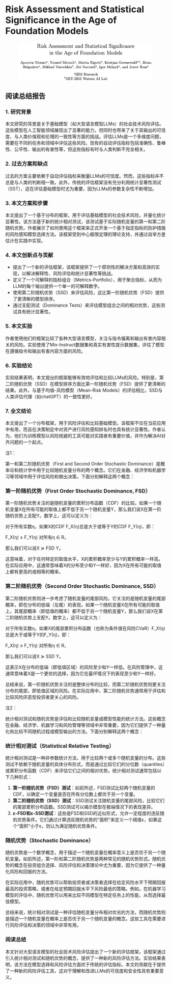 # Risk Assessment and Statistical Significance in the Age of Foundation Models

<figure><img src="../.gitbook/assets/image (9) (1) (1) (1) (1) (1) (1) (1) (1) (1) (1) (1) (1) (1) (1) (1) (1) (1).png" alt=""><figcaption></figcaption></figure>

## 阅读总结报告

### 1. 研究背景

本文研究的背景是关于基础模型（如大型语言模型LLMs）的社会技术风险评估。这些模型在人工智能领域展现出了显著的能力，但同时也带来了关于其输出的可信度、与人类价值观和伦理的一致性等方面的挑战。评估LLMs是一个多维度问题，需要在不同的任务和领域中评估这些风险。现有的自动评估指标包括准确性、鲁棒性、公平性、输出的有害性等，但这些指标有时与人类判断不完全相关。

### 2. 过去方案和缺点

过去的方案主要依赖于自动评估指标来衡量LLMs的可信度。然而，这些指标并不总是与人类的判断相一致。此外，传统的评估框架没有充分利用统计显著性测试（SST），这在评估基础模型时尤为重要，因为LLMs的参数复杂性不断增加。

### 3. 本文方案和步骤

本文提出了一个基于分布的框架，用于评估基础模型的社会技术风险，并量化统计显著性。该方法基于新的统计相对测试，该测试基于实际随机变量的第一和第二阶随机优势。作者展示了如何使用这个框架来正式开发一个基于指定指标的防护措施的风险感知模型选择方法。该框架受到中心极限定理的理论支持，并通过自举方差估计在实践中实现。

### 4. 本文创新点与贡献

* 提出了一个新的评估框架，该框架提供了一个原则性的解决方案和高效的实现，以解决解释性、风险评估和统计显著性等挑战。
* 定义了一个可解释的指标组合（Metrics-Portfolio），用于聚合指标，从而为LLM的每个输出提供一个单一的可解释数字。
* 使用第二阶随机优势（SSD）来评估风险，这比第一阶随机优势（FSD）提供了更清晰的模型排序。
* 通过支配测试（Dominance Tests）来评估模型组合之间的相对优势，这些测试具有统计显著性。

### 5. 本文实验

作者使用他们的框架比较了各种大型语言模型，关注与指令偏离和输出有害内容相关的风险。实验使用了Mix-Instruct数据集和真实有害性提示数据集，评估了模型在遵循指令和输出有害内容方面的风险。

### 6. 实验结论

实验结果表明，本文提出的框架能够有效地评估和比较LLMs的风险。特别是，第二阶随机优势（SSD）在模型排序方面比第一阶随机优势（FSD）提供了更清晰的结果。此外，与基于均值-风险模型（Mean-Risk Models）的评估相比，SSD与人类评估代理（如chatGPT）的一致性更好。

### 7. 全文结论

本文提出了一个分布框架，用于风险评估和比较基础模型。该框架不仅在当前应用中有用，而且在决策制定中对资产进行风险感知排名时也具有统计显著性。作者认为，他们为训练模型以风险规避的工具可能对实践者有重要价值，并作为解决AI对齐问题的一个起点。



注1：

第一和第二阶随机优势（First and Second Order Stochastic Dominance）是概率论和统计学中用于比较随机变量分布的两个概念。它们在金融、经济学和机器学习等领域中用于评估风险和做出决策。下面分别解释这两个概念：

### 第一阶随机优势（First Order Stochastic Dominance, FSD）

第一阶随机优势关注的是随机变量的累积分布函数（CDF）的比较。如果一个随机变量X在所有可能的取值上都不低于另一个随机变量Y，那么我们说X在第一阶随机优势上支配Y。数学上，这可以定义为：

对于所有实数η，如果X的CDF F\_X(η)总是大于或等于Y的CDF F\_Y(η)，即：

F\_X(η) ≥ F\_Y(η) 对所有η ∈ R，

那么我们可以说X ≽ FSD Y。

这意味着，对于任何特定的取值水平，X的累积概率至少与Y的累积概率一样高。在实际应用中，这通常意味着X的分布至少和Y一样好，因为X在所有可能的取值上都有更高的或相等的概率。

### 第二阶随机优势（Second Order Stochastic Dominance, SSD）

第二阶随机优势则进一步考虑了随机变量的尾部风险。它关注的是随机变量的尾部概率，即在分布的低端（左尾）的表现。如果一个随机变量X在所有可能的取值上，其尾部概率（即低值的概率）都不低于另一个随机变量Y，那么我们说X在第二阶随机优势上支配Y。数学上，这可以定义为：

对于所有实数η，如果X的尾部累积分布函数（也称为条件值在风险CVaR）F\_X(η)总是大于或等于Y的F\_Y(η)，即：

F\_X(η) ≥ F\_Y(η) 对所有η ∈ R，

那么我们可以说X ≽ SSD Y。

这表示X在分布的低端（即低值区域）的风险至少和Y一样低。在风险管理中，这通常意味着X是一个更优的选择，因为它在最坏情况下的表现至少和Y一样好。

总结来说，第一阶随机优势关注的是整体分布的比较，而第二阶随机优势则更关注分布的尾部，即低值区域的风险。在实际应用中，第二阶随机优势通常用于评估和比较风险厌恶型投资者更关心的风险。



注2：

统计相对测试和随机优势是评估和比较随机变量或模型性能的统计方法。这些概念在金融、经济学、机器学习和风险管理等领域中非常重要，因为它们提供了一种量化和比较不同随机过程或模型输出的方法。下面分别解释这两个概念：

### 统计相对测试（Statistical Relative Testing）

统计相对测试是一种非参数统计方法，用于比较两个或多个随机变量的分布。这些测试不依赖于随机变量的具体分布形式，而是通过比较它们的分位数（quantiles）或累积分布函数（CDF）来评估它们之间的相对优势。统计相对测试通常包括以下几种形式：

1. **第一阶随机优势（FSD）测试**：如前所述，FSD测试比较两个随机变量的CDF，以确定一个变量是否在所有分位数上都优于另一个变量。
2. **第二阶随机优势（SSD）测试**：SSD测试关注随机变量的尾部风险，比较它们的尾部累积分布函数。SSD测试可以揭示模型在极端情况下的表现差异。
3. **ε-FSD和ε-SSD测试**：这些是FSD和SSD的近似形式，允许一定程度的违反随机优势条件。它们通过计算违反随机优势的“面积”来定义一个阈值ε，如果这个“面积”小于ε，则认为满足随机优势条件。

### 随机优势（Stochastic Dominance）

随机优势是一个数学概念，用于描述一个随机变量在概率意义上是否优于另一个随机变量。如前所述，第一阶和第二阶随机优势是两种常见的随机优势形式。随机优势的概念在投资组合选择、风险评估和决策理论中尤为重要，因为它提供了一种量化风险和回报的方法。

在实际应用中，随机优势可以帮助投资者或决策者选择在给定风险水平下预期回报最高的投资策略，或者在给定预期回报水平下风险最低的策略。例如，在机器学习模型的评估中，随机优势可以用来比较不同模型在特定任务上的性能，从而选择最佳模型。

总结来说，统计相对测试是一种评估随机变量分布相对优劣的方法，而随机优势则是描述一个随机变量在概率上是否优于另一个随机变量的概念。这些工具在需要进行风险评估和决策的领域中非常有用。





### 阅读总结

本文针对大型语言模型的社会技术风险评估提出了一个新的评估框架。该框架通过引入统计相对测试和随机优势的概念，提供了一种新的风险评估方法。实验结果表明，该方法在模型选择和风险评估方面优于传统的评估指标。本文的贡献在于提供了一种新的风险评估工具，这对于理解和改进LLMs的可信度和安全性具有重要意义。




